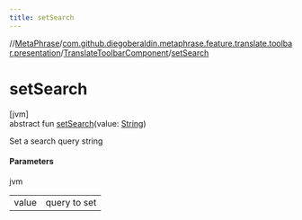 ```yaml
---
title: setSearch
---
```

//[MetaPhrase](../../../index.html)/[com.github.diegoberaldin.metaphrase.feature.translate.toolbar.presentation](../index.html)/[TranslateToolbarComponent](index.html)/[setSearch](set-search.html)



# setSearch



[jvm]\
abstract fun [setSearch](set-search.html)(value: [String](https://kotlinlang.org/api/latest/jvm/stdlib/kotlin/-string/index.html))



Set a search query string



#### Parameters


jvm

| | |
|---|---|
| value | query to set |




